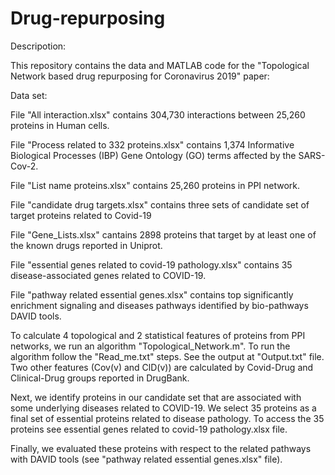 # Drug-repurposing
Descripotion:

This repository contains the data and MATLAB code for the "Topological Network based drug repurposing for Coronavirus 2019" paper:

Data set:

File "All interaction.xlsx" contains 304,730 interactions between 25,260 proteins in Human cells.

File "Process related to 332 proteins.xlsx" contains 1,374 Informative Biological Processes (IBP) Gene Ontology (GO) terms affected by the SARS-Cov-2.

File "List name proteins.xlsx" contains 25,260 proteins in PPI network.

File "candidate drug targets.xlsx" contains three sets of candidate set of target proteins related to Covid-19

File "Gene_Lists.xlsx" cantains 2898 proteins that target by at least one of the known drugs reported in Uniprot.

File "essential genes related to covid-19 pathology.xlsx" contains 35 disease-associated genes related to COVID-19.

File "pathway related essential genes.xlsx" contains top significantly enrichment signaling and diseases pathways identified by bio-pathways DAVID tools.



To calculate 4 topological and 2 statistical features of proteins from PPI networks, we run an algorithm "Topological_Network.m". To run the algorithm follow the "Read_me.txt" steps. See the output at "Output.txt" file. Two other features (Cov(v) and ClD(v)) are calculated by Covid-Drug and Clinical-Drug groups reported in DrugBank.

Next, we identify proteins in our candidate set that are associated with some underlying diseases related to COVID-19. We select 35 proteins as a final set of essential proteins related to disease pathology. To access the 35 proteins see essential genes related to covid-19 pathology.xlsx file.

Finally, we evaluated these proteins with respect to the related pathways with DAVID tools (see "pathway related essential genes.xlsx" file).
